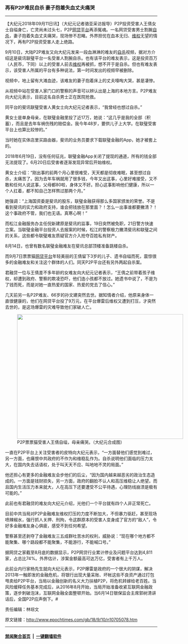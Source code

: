 ### 再有P2P难民自杀 妻子抱着失血丈夫痛哭
------------------------

<p>【大纪元2018年09月11日讯】（大纪元记者骆亚采访报导）P2P投资受害人王倩女士自缢身亡，亡灵尚未过头七，P2P<a href="http://www.epochtimes.com/gb/tag/%E7%BD%91%E8%B4%B7%E5%B9%B3%E5%8F%B0.html">网贷平台</a>再添冤魂。一名网贷受害男士割腕<a href="http://www.epochtimes.com/gb/tag/%E8%87%AA%E6%9D%80.html">自杀</a>，妻子抱着失血丈夫痛哭，现场惨不忍睹。外界担忧在血本无归、<a href="http://www.epochtimes.com/gb/tag/%E7%BB%B4%E6%9D%83.html">维权</a>无望的情况下，再有P2P投资受害人走上绝路。</p>
<p>9月10日，大陆P2P难友又向大纪元发来一段血淋淋的难友的<a href="http://www.epochtimes.com/gb/tag/%E8%87%AA%E6%9D%80.html">自杀</a>视频，据对方介绍这是裴讯联璧平台一名受害人割腕自杀。也有该平台的难友表示，这是投资百万（人民币，下同）以上的受害人前去<a href="http://www.epochtimes.com/gb/tag/%E7%BB%B4%E6%9D%83.html">维权</a>再被抓，想不开于是自杀。但也有难友表示，该受害人所属的平台有多种说法，第一时间发出的视频早被删除。</p>
<p>视频中，地上留有大滩血迹，该难友的妻子抱着床上的丈夫嚎啕大哭，甚是凄惨。</p>
<p>从视频中站在受害人家门口的警察的声音可以辨认出是上海的本地方言。P2P难友向大纪元表示，目前这名自杀男士正在医院抢救。</p>
<div class="video_fit_container"><script data-ratio="56.25%" src="//www.youmaker.com/2018/0911/6e8cec61-7dd9-4fc1-50e4-a3d69bc0b5e5?r=16x9&amp;s=1920x1080&api=2&url=http%3A%2F%2Fwww.epochtimes.com%2Fgb%2F18%2F9%2F10%2Fn10705078.htm"></script></div>
<p>同平台的斐讯联璧受害人黄女士向大纪元记者表示，“我曾经也想过自杀。”</p>
<p>黄女士是单身母亲，在联璧金融里投了近17万，她说：“这几乎是我的全部（积蓄），而且是去年车祸伤残的赔偿金。我今年48岁，要供儿子上大学。在联璧受害平台上也算比较惨的。”</p>
<p>当时她在实体店里买路由器，斐讯的业务员要求下载联璧金融的App，她才被套上的。</p>
<p>2018年6月19日，没有任何征兆，联璧金融App关闭了提现的通道，所有的钱全部无法提现了。6月20日后受害者逐渐发现异常后开始维权。</p>
<p>黄女士介绍：“刚出事的前两个月心里很难受，天天都是彻夜难眠，甚至想过自杀，太痛苦了。因为去年车祸就用了很多钱，今年又出这事，心里好难接受，又不敢和任何人说这事，父母都80啦，身体又不好。担心这事影响他们健康，所以一个人扛着，都不知自己怎样熬过那两个月。”</p>
<p>她强调：“上海国资委是斐讯的股东，联璧金融获得那么多国家颁发的荣誉。不是看到斐讯的实力和政府支持，谁会把钱放在那里面？！怎么一出事谁都要撇清？！这个事政府不管，我们也无语。真寒心啊！”</p>
<p>而松江金融服务办主任倪新建原是斐讯的监事，19日突然被免职，21日警方快速立案。当联璧金融平台投资人去报案的时候，松江的警察极力撇清斐讯和联璧之间的关系，这些都令联璧难友质疑官方介入抢夺百姓私有财产。</p>
<p>8月14日，也曾有数名联璧金融难友在斐讯总部顶楼准备跳楼自杀。</p>
<p>而9月7日票票猫<a href="http://www.epochtimes.com/gb/tag/%E7%BD%91%E8%B4%B7%E5%B9%B3%E5%8F%B0.html">网贷平台</a>年轻美丽的王倩留下3岁的儿子、遗书自缢而死，震惊很多的金融难友和关注这个群体的人们。同天P2P平台还有另外两起自杀案。</p>
<p>君融贷一位与王倩差不多年龄的女难友向大纪元记者表示，“王倩之前带着孩子维权，却遭到政府、警察的欺凌恐吓，他们连小孩都不放过。她遗书中说了，不是为了钱而死，而是对她一直热爱的国家、热爱的党去了信心。”</p>
<p>几天前另一名P2P难友、66岁的孙文建突然去世。据知情者介绍，他原来身体一直很健康的，他们在网贷平台投了9万元，在平台爆雷后维权又遭到打压，才突然去世的，是这场爆雷的灾难导致他们家破人亡。</p>
<figure id="attachment_10706692" style="width: 549px" class="wp-caption aligncenter"><a href="http://i.epochtimes.com/assets/uploads/2018/09/73411c49613b5fa6a87159552cc38b90.jpg"><img class=" wp-image-10706692" src="http://i.epochtimes.com/assets/uploads/2018/09/73411c49613b5fa6a87159552cc38b90.jpg" alt="" width="549" height="412" /></a><figcaption class="wp-caption-text">P2P票票猫受害人王倩自缢，母亲痛哭。（大纪元合成图）</figcaption></figure>
<p>一直在P2P平台上关注受害者的皮特向大纪元表示，“一方面替他们感觉到难过，另一方面，也痛恨中共政府的不作为和维稳乱作为。自杀说明他们面临的压力太大，在国内失去话语权，处于叫天天不应、叫地地不灵的局面。”</p>
<p>他还担心有更多的金融难友会步他们的后尘，“因为国内越来越恶劣的政治生态造成的。一方面是钱财损失，另一方面，政府的翻脸不认人和高压维稳让人绝望。而且国内生活压力本来就大，人在高压下还要遭受不公平待遇，心理防线崩溃是极有可能的。”</p>
<p>此前也有君融贷的难友向大纪元介绍，光他们一个平台就有四个人非正常死亡。</p>
<p>目前中共当局对P2P金融难友维权打压的力度不断加大，不但暴力驱赶，甚至现场喷辣椒水，强行抓人关押、刑拘，令这群原本的受害人变身成了官方的“敌人”，令好多金融难友身心俱疲，感受不到任何希望。</p>
<p>警察甚至还剥夺了金融难友三五成群吐苦水的权利，威胁说：“现在哪个地方都不能聚集、哪个路段都不能聚集，不能游行，不能喊口号。”</p>
<p>据网贷之家截至8月底的数据显示，P2P网贷行业累计停业及问题平台达到4,811家，占总比74%。外界估计，涉案金额最高可达万亿，受害者有上千万人。</p>
<p>此前业内行家杨先生就向大纪元表示，P2P爆雷是政府的一个很大的阴谋，解决2013年一触即发的金融危机，将银行出现大量呆账、坏帐这些不良资产通过打包甩卖给P2P平台，当局以金融创新的名义大力扶植P2P，将危机转嫁给老百姓。当风险缓释任务基本完成后，从2016年8月开始，当局开始准备收紧互联网金融政策，逐步刺破泡沫，互联网金融全面整顿开始。当6月14日银保监会主席郭树清讲话后，全国P2P应声倒下。#</p>
<p>责任编辑：林琮文</p>

原文链接：http://www.epochtimes.com/gb/18/9/10/n10705078.htm


------------------------
#### [禁闻聚合首页](https://github.com/gfw-breaker/banned-news/blob/master/README.md) &nbsp;|&nbsp;  [一键翻墙软件](https://github.com/gfw-breaker/nogfw/blob/master/README.md)